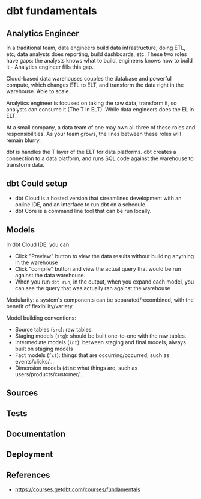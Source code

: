# dbt fundamentals
## Analytics Engineer
In a traditional team, data engineers build data infrastructure, doing ETL, etc; data analysts does reporting, build dashboards, etc. These two roles have gaps: the analysts knows what to build, engineers knows how to build it - Analytics engineer fills this gap. 

Cloud-based data warehouses couples the database and powerful compute, which changes ETL to ELT, and transform the data right in the warehouse. Able to scale. 

Analytics engineer is focused on taking the raw data, transform it, so analysts can consume it (The T in ELT). While data engineers does the EL in ELT.  

At a small company, a data team of one may own all three of these roles and responsibilities. As your team grows, the lines between these roles will remain blurry.

dbt is handles the T layer of the ELT for data platforms. dbt creates a connection to a data platform, and runs SQL code against the warehouse to transform data. 

## dbt Could setup
- dbt Cloud is a hosted version that streamlines development with an online IDE, and an interface to run dbt on a schedule.
- dbt Core is a command line tool that can be run locally.

## Models
In dbt Cloud IDE, you can: 
- Click "Preview" button to view the data results without building anything in the warehouse
- Click "compile" button and view the actual query that would be run against the data warehouse. 
- When you run `dbt run`, in the output, when you expand each model, you can see the query that was actually ran against the warehouse

Modularity: a system's components can be separated/recombined, with the benefit of flexibility/variety.

Model building conventions:
- Source tables (`src`): raw tables. 
- Staging models (`stg`): should be built one-to-one with the raw tables. 
- Intermediate models (`int`): between staging and final models, always built on staging models
- Fact models (`fct`): things that are occurring/occurred, such as events/clicks/...
- Dimension models (`dim`): what things are, such as users/products/customer/...

## Sources


## Tests


## Documentation


## Deployment



## References
- https://courses.getdbt.com/courses/fundamentals
